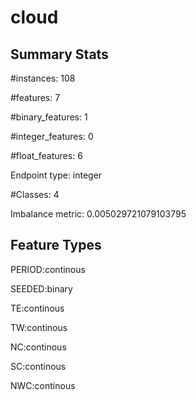 # cloud

## Summary Stats

#instances: 108

#features: 7

  #binary_features: 1

  #integer_features: 0

  #float_features: 6

Endpoint type: integer

#Classes: 4

Imbalance metric: 0.005029721079103795

## Feature Types

 PERIOD:continous

SEEDED:binary

TE:continous

TW:continous

NC:continous

SC:continous

NWC:continous

